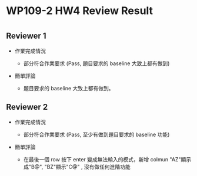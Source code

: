 
WP109-2 HW4 Review Result
=========================

# 

## Reviewer 1
- 作業完成情況
	- 部分符合作業要求 (Pass, 題目要求的 baseline 大致上都有做到)

- 簡單評論
	-  題目要求的 baseline 大致上都有做到。


## Reviewer 2
- 作業完成情況
	- 部分符合作業要求 (Pass, 至少有做到題目要求的 baseline 功能)

- 簡單評論
	- 在最後一個 row 按下 enter 變成無法輸入的模式，新增 colmun "AZ"顯示成"B@", "BZ"顯示"C@" , 沒有做任何進階功能


